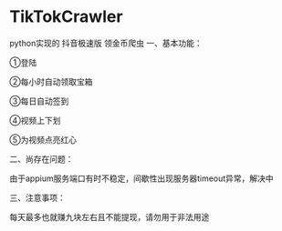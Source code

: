 # TikTokCrawler
python实现的 抖音极速版 领金币爬虫
一、基本功能：

①登陆

②每小时自动领取宝箱

③每日自动签到

④视频上下划

⑤为视频点亮红心


二、尚存在问题：

由于appium服务端口有时不稳定，间歇性出现服务器timeout异常，解决中

三、注意事项：

每天最多也就赚九块左右且不能提现，请勿用于非法用途


